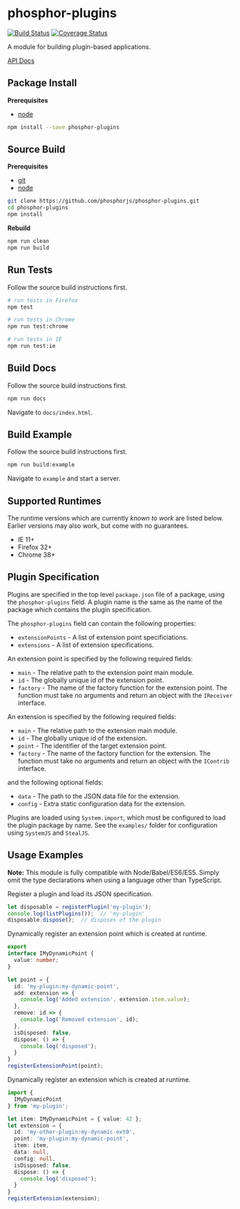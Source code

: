 phosphor-plugins
================

[![Build Status](https://travis-ci.org/phosphorjs/phosphor-plugins.svg)](https://travis-ci.org/phosphorjs/phosphor-plugins?branch=master)
[![Coverage Status](https://coveralls.io/repos/phosphorjs/phosphor-plugins/badge.svg?branch=master&service=github)](https://coveralls.io/github/phosphorjs/phosphor-plugins?branch=master)

A module for building plugin-based applications.

[API Docs](http://phosphorjs.github.io/phosphor-plugins/api/)


Package Install
---------------

**Prerequisites**
- [node](http://nodejs.org/)

```bash
npm install --save phosphor-plugins
```


Source Build
------------

**Prerequisites**
- [git](http://git-scm.com/)
- [node](http://nodejs.org/)

```bash
git clone https://github.com/phosphorjs/phosphor-plugins.git
cd phosphor-plugins
npm install
```

**Rebuild**
```bash
npm run clean
npm run build
```


Run Tests
---------

Follow the source build instructions first.

```bash
# run tests in Firefox
npm test

# run tests in Chrome
npm run test:chrome

# run tests in IE
npm run test:ie
```


Build Docs
----------

Follow the source build instructions first.

```bash
npm run docs
```

Navigate to `docs/index.html`.


Build Example
-------------

Follow the source build instructions first.

```bash
npm run build:example
```

Navigate to `example` and start a server.


Supported Runtimes
------------------

The runtime versions which are currently *known to work* are listed below.
Earlier versions may also work, but come with no guarantees.

- IE 11+
- Firefox 32+
- Chrome 38+


Plugin Specification
--------------------
Plugins are specified in the top level `package.json` file of a package,
using the `phosphor-plugins` field.  A plugin name is the same as the
name of the package which contains the plugin specification.

The `phosphor-plugins` field can contain the following properties:

- `extensionPoints` - A list of extension point specificiations.
- `extensions` - A list of extension specifications.

An extension point is specified by the following required fields:

- `main` - The relative path to the extension point main module.
- `id` - The globally unique id of the extension point.
- `factory` - The name of the factory function for the extension point.
The function must take no arguments and return an object with the
`IReceiver` interface.

An extension is specified by the following required fields:

- `main` - The relative path to the extension main module.
- `id` - The globally unique id of the extension.
- `point` - The identifier of the target extension point.
- `factory` - The name of the factory function for the extension.
The function must take no arguments and return an object with the `IContrib` interface.

and the following optional fields:

- `data` - The path to the JSON data file for the extension.
- `config` - Extra static configuration data for the extension.

Plugins are loaded using `System.import`, which must be configured to
load the plugin package by name.  See the `examples/` folder for configuration
using `SystemJS` and `StealJS`.


Usage Examples
--------------

**Note:** This module is fully compatible with Node/Babel/ES6/ES5. Simply
omit the type declarations when using a language other than TypeScript.

Register a plugin and load its JSON specification.

```typescript
let disposable = registerPlugin('my-plugin');
console.log(listPlugins());  // 'my-plugin'
disposable.dispose();  // disposes of the plugin
```

Dynamically register an extension point which is created at runtime.

```typescript
export
interface IMyDynamicPoint {
  value: number;
}

let point = {
  id: 'my-plugin:my-dynamic-point',
  add: extension => {
    console.log('Added extension', extension.item.value);
  },
  remove: id => {
    console.log('Removed extension', id);
  },
  isDisposed: false,
  dispose: () => {
    console.log('disposed');
  }
}
registerExtensionPoint(point);
```

Dynamically register an extension which is created at runtime.

```typescript
import {
  IMyDynamicPoint
} from 'my-plugin';

let item: IMyDynamicPoint = { value: 42 };
let extension = {
  id: 'my-other-plugin:my-dynamic-ext0',
  point: 'my-plugin:my-dynamic-point',
  item: item,
  data: null,
  config: null,
  isDisposed: false,
  dispose: () => {
    console.log('disposed');
  }
}
registerExtension(extension);
```
